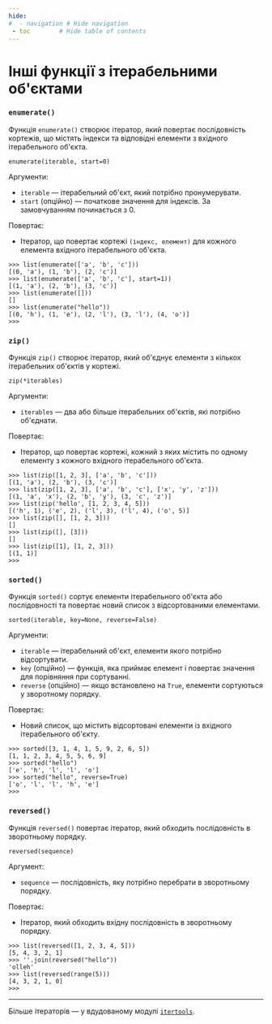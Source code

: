 ```yaml
---
hide:
#  - navigation # Hide navigation
 - toc        # Hide table of contents
---
```


# Інші функції з ітерабельними об'єктами


### `enumerate()`

Функція `enumerate()` створює ітератор, який повертає послідовність кортежів, що містять індекси та відповідні елементи з вхідного ітерабельного об'єкта.

    enumerate(iterable, start=0)

Аргументи:

- `iterable` — ітерабельний об'єкт, який потрібно пронумерувати.
- `start` (опційно) — початкове значення для індексів. За замовчуванням починається з 0.

Повертає:

- Ітератор, що повертає кортежі `(індекс, елемент)` для кожного елемента вхідного ітерабельного об'єкта.

```
>>> list(enumerate(['a', 'b', 'c']))
[(0, 'a'), (1, 'b'), (2, 'c')]
>>> list(enumerate(['a', 'b', 'c'], start=1))
[(1, 'a'), (2, 'b'), (3, 'c')]
>>> list(enumerate([]))
[]
>>> list(enumerate("hello"))
[(0, 'h'), (1, 'e'), (2, 'l'), (3, 'l'), (4, 'o')]
>>>
```


### `zip()`

Функція `zip()` створює ітератор, який об'єднує елементи з кількох ітерабельних об'єктів у кортежі.

    zip(*iterables)

Аргументи:

- `iterables` — два або більше ітерабельних об'єктів, які потрібно об'єднати.

Повертає:

- Ітератор, що повертає кортежі, кожний з яких містить по одному елементу з кожного вхідного ітерабельного об'єкта.


```
>>> list(zip([1, 2, 3], ['a', 'b', 'c']))
[(1, 'a'), (2, 'b'), (3, 'c')]
>>> list(zip([1, 2, 3], ['a', 'b', 'c'], ['x', 'y', 'z']))
[(1, 'a', 'x'), (2, 'b', 'y'), (3, 'c', 'z')]
>>> list(zip('hello', [1, 2, 3, 4, 5]))
[('h', 1), ('e', 2), ('l', 3), ('l', 4), ('o', 5)]
>>> list(zip([], [1, 2, 3]))
[]
>>> list(zip([], [3]))
[]
>>> list(zip([1], [1, 2, 3]))
[(1, 1)]
>>>
```



### `sorted()`

Функція `sorted()` сортує елементи ітерабельного об'єкта або послідовності та повертає новий список з відсортованими елементами.

    sorted(iterable, key=None, reverse=False)

Аргументи:

- `iterable` — ітерабельний об'єкт, елементи якого потрібно відсортувати.
- `key` (опційно) — функція, яка приймає елемент і повертає значення для порівняння при сортуванні.
- `reverse` (опційно) — якщо встановлено на `True`, елементи сортуються у зворотному порядку.

Повертає:

- Новий список, що містить відсортовані елементи із вхідного ітерабельного об'єкту.

```
>>> sorted([3, 1, 4, 1, 5, 9, 2, 6, 5])
[1, 1, 2, 3, 4, 5, 5, 6, 9]
>>> sorted("hello")
['e', 'h', 'l', 'l', 'o']
>>> sorted("hello", reverse=True)
['o', 'l', 'l', 'h', 'e']
>>>
```



### `reversed()`

Функція `reversed()` повертає ітератор, який обходить послідовність в зворотньому порядку.

    reversed(sequence)

Аргумент:

- `sequence` — послідовність, яку потрібно перебрати в зворотньому порядку.

Повертає:

- Ітератор, який обходить вхідну послідовність в зворотньому порядку.

```
>>> list(reversed([1, 2, 3, 4, 5]))
[5, 4, 3, 2, 1]
>>> ''.join(reversed("hello"))
'olleh'
>>> list(reversed(range(5)))
[4, 3, 2, 1, 0]
>>>
```

---

Більше ітераторів — у вдудованому модулі [`itertools`](../batteries/itertools.md).